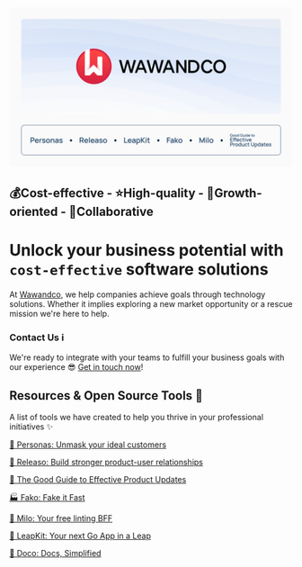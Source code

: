 ![readme-banner](banner.png)
## **💰Cost-effective - ⭐️High-quality - 🚀Growth-oriented - 🤝Collaborative**

# Unlock your business potential with `cost-effective` software solutions
At [Wawandco](https://wawand.co), we help companies achieve goals through technology solutions. Whether it implies exploring a new market opportunity or a rescue mission we're here to help.

### Contact Us ℹ️
We're ready to integrate with your teams to fulfill your business goals with our experience 😎 [Get in touch now](https://wawand.co/contact/)!

## Resources & Open Source Tools 🧰
A list of tools we have created to help you thrive in your professional initiatives ✨

[🧍 Personas: Unmask your ideal customers](https://personas.wawand.co/)

[🚢 Releaso: Build stronger product-user relationships](https://releaso.com/)

[📘 The Good Guide to Effective Product Updates](https://releaso.com/blog)

[🏭 Fako: Fake it Fast](https://github.com/wawandco/fako)

[🐶 Milo: Your free linting BFF](https://github.com/wawandco/milo)

[🎒 LeapKit: Your next Go App in a Leap](https://leapkit.dev/)

[📖 Doco: Docs, Simplified](https://doco.sh/)
